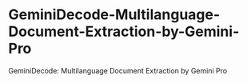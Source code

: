 # GeminiDecode-Multilanguage-Document-Extraction-by-Gemini-Pro
GeminiDecode: Multilanguage Document Extraction by Gemini Pro
